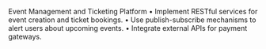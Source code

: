 Event Management and Ticketing Platform
	•	Implement RESTful services for event creation and ticket bookings.
	•	Use publish-subscribe mechanisms to alert users about upcoming events.
	•	Integrate external APIs for payment gateways.

